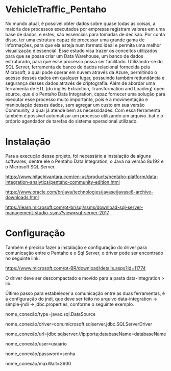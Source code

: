 # VehicleTraffic_Pentaho

No mundo atual, é possível obter dados sobre quase todas as coisas, a maioria dos processos executados por empresas registram valores em uma base de dados, e estes, são essenciais para tomadas de decisão. Por conta disso, ter uma estrutura capaz de processar uma grande gama de informações, para que ela esteja num formato ideal e permita uma melhor visualização é essencial. Esse estudo visa trazer os conceitos utilizados para que se possa criar um Data Warehouse, um banco de dados estruturado, para que esse processo possa ser facilitado. Utilizando-se do SQL Server, ferramenta de banco de dados relacional fornecida pela Microsoft, a qual pode operar em nuvem através da Azure, permitindo o acesso desses dados em qualquer lugar, possuindo também redundância e segurança desses dados através de criptografia. Além de abordar uma ferramenta de ETL (do inglês Extraction, Transformation and Loading) open source, que é o Pentaho Data Integration, capaz fornecer uma solução para executar esse processo muito importante, pois é a movimentação e manipulação desses dados, sem agregar um custo em sua versão Community, a qual já atende bem as necessidades. Com essa ferramenta também é possível automatizar um processo utilizando um arquivo .bat e o próprio agendador de tarefas do sistema operacional utilizado.

# Instalação

Para a execução desse projeto, foi necessário a instalação de alguns softwares, dentre ele o Pentaho Data Integration, o Java na versão 8u192 e o Microsoft SQL Server.

https://www.hitachivantara.com/en-us/products/pentaho-platform/data-integration-analytics/pentaho-community-edition.html

https://www.oracle.com/br/java/technologies/javase/javase8-archive-downloads.html

https://learn.microsoft.com/pt-br/sql/ssms/download-sql-server-management-studio-ssms?view=sql-server-2017

# Configuração

Também é preciso fazer a instalação e configuração do driver para comunicação entre o Pentaho e o Sql Server, o driver pode ser encontrado no seguinte link:

https://www.microsoft.com/pt-BR/download/details.aspx?id=11774

O driver deve ser descompactado e movido para a pasta data-integration > lib.

Último passo para estabelecer a comunicação entre as duas ferramentas, é a configuração do jndi, que deve ser feito no arquivo data-integration -> simple-jndi -> jdbc.properties, conforme o seguinte exemplo.

nome_conexão/type=javax.sql.DataSource

nome_conexão/driver=com.microsoft.sqlserver.jdbc.SQLServerDriver

nome_conexão/url=jdbc:sqlserver://ip:porta;databaseName=databaseName

nome_conexão/user=usuário

nome_conexão/password=senha

nome_conexão/maxWait=3600
